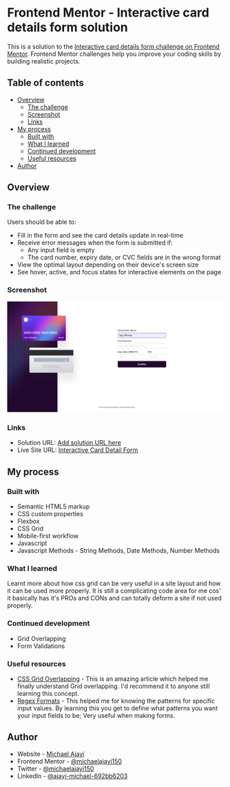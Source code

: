 # Frontend Mentor - Interactive card details form solution

This is a solution to the [Interactive card details form challenge on Frontend Mentor](https://www.frontendmentor.io/challenges/interactive-card-details-form-XpS8cKZDWw). Frontend Mentor challenges help you improve your coding skills by building realistic projects. 

## Table of contents

- [Overview](#overview)
  - [The challenge](#the-challenge)
  - [Screenshot](#screenshot)
  - [Links](#links)
- [My process](#my-process)
  - [Built with](#built-with)
  - [What I learned](#what-i-learned)
  - [Continued development](#continued-development)
  - [Useful resources](#useful-resources)
- [Author](#author)

## Overview

### The challenge

Users should be able to:

- Fill in the form and see the card details update in real-time
- Receive error messages when the form is submitted if:
  - Any input field is empty
  - The card number, expiry date, or CVC fields are in the wrong format
- View the optimal layout depending on their device's screen size
- See hover, active, and focus states for interactive elements on the page

### Screenshot

![](./screenshot.png)

### Links

- Solution URL: [Add solution URL here](https://your-solution-url.com)
- Live Site URL: [Interactive Card Detail Form](https://mentor-interative-card.netlify.app)

## My process

### Built with

- Semantic HTML5 markup
- CSS custom properties
- Flexbox
- CSS Grid
- Mobile-first workflow
- Javascript
- Javascript Methods - String Methods, Date Methods, Number Methods

### What I learned

Learnt more about how css grid can be very useful in a site layout and how it can be used more properly. It is still a complicating code area for me cos' it basically has it's PROs and CONs and can totally deform a site if not used properly.

### Continued development

- Grid Overlapping
- Form Validations

### Useful resources

- [CSS Grid Overlapping](https://www.example.com) - This is an amazing article which helped me finally understand Grid overlapping. I'd recommend it to anyone still learning this concept.
- [Regex Formats](https://www.example.com) - This helped me for knowing the patterns for specific input values. By learning this you get to define what patterns you want your input fields to be; Very useful when making forms.

## Author

- Website - [Michael Ajayi](https://michael-a.netlify.app)
- Frontend Mentor - [@michaelajayi150](https://www.frontendmentor.io/profile/michaelajayi150)
- Twitter - [@michaelajayi150](https://www.twitter.com/michaelajayi150)
- LinkedIn - [@ajayi-michael-692bb6203](https://www.linkedin.com/in/ajayi-michael-692bb6203/)
